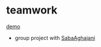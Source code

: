 # teamwork
[demo](https://mobinadanshvarweb.github.io/teamwork/)
- group project with [SabaAghajani](https://github.com/Saba-Aghajani-developer)
